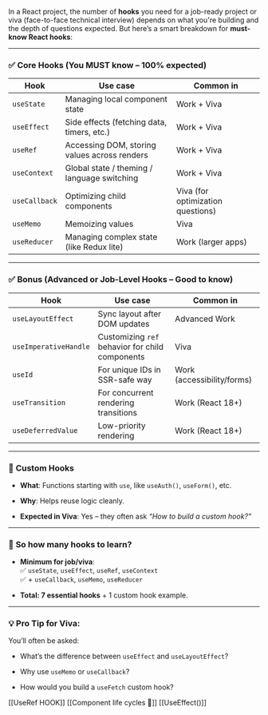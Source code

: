 
In a React project, the number of **hooks** you need for a job-ready project or viva (face-to-face technical interview) depends on what you're building and the depth of questions expected. But here’s a smart breakdown for **must-know React hooks**:

---

### ✅ **Core Hooks (You MUST know – 100% expected)**

| Hook          | Use case                                     | Common in                         |
| ------------- | -------------------------------------------- | --------------------------------- |
| `useState`    | Managing local component state               | Work + Viva                       |
| `useEffect`   | Side effects (fetching data, timers, etc.)   | Work + Viva                       |
| `useRef`      | Accessing DOM, storing values across renders | Work + Viva                       |
| `useContext`  | Global state / theming / language switching  | Work + Viva                       |
| `useCallback` | Optimizing child components                  | Viva (for optimization questions) |
| `useMemo`     | Memoizing values                             | Viva                              |
| `useReducer`  | Managing complex state (like Redux lite)     | Work (larger apps)                |

---

### ✅ **Bonus (Advanced or Job-Level Hooks – Good to know)**

|Hook|Use case|Common in|
|---|---|---|
|`useLayoutEffect`|Sync layout after DOM updates|Advanced Work|
|`useImperativeHandle`|Customizing `ref` behavior for child components|Viva|
|`useId`|For unique IDs in SSR-safe way|Work (accessibility/forms)|
|`useTransition`|For concurrent rendering transitions|Work (React 18+)|
|`useDeferredValue`|Low-priority rendering|Work (React 18+)|

---

### 🔧 **Custom Hooks**

- **What**: Functions starting with `use`, like `useAuth()`, `useForm()`, etc.
    
- **Why**: Helps reuse logic cleanly.
    
- **Expected in Viva**: Yes – they often ask _“How to build a custom hook?”_
    

---

### 🎯 **So how many hooks to learn?**

- **Minimum for job/viva**:  
    ✅ `useState`, `useEffect`, `useRef`, `useContext`  
    ✅ + `useCallback`, `useMemo`, `useReducer`
    
- **Total: 7 essential hooks** + 1 custom hook example.
    

---

### 💡 Pro Tip for Viva:

You’ll often be asked:

- What’s the difference between `useEffect` and `useLayoutEffect`?
    
- Why use `useMemo` or `useCallback`?
    
- How would you build a `useFetch` custom hook?
    

[[UseRef HOOK]]
[[Component life cycles 🚴]]
[[UseEffect()]]
